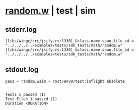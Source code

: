 # [random.w](../../../../../../examples/tests/sdk_tests/math/random.w) | test | sim

## stderr.log
```log
[libs/wingc/src/jsify.rs:1330] &class.name.span.file_id = "../../../../examples/tests/sdk_tests/math/random.w"
[libs/wingc/src/jsify.rs:1330] &class.name.span.file_id = "../../../../examples/tests/sdk_tests/math/random.w"
```

## stdout.log
```log
pass ─ random.wsim » root/env0/test:inflight absolute
 
 
Tests 1 passed (1)
Test Files 1 passed (1)
Duration <DURATION>
```

